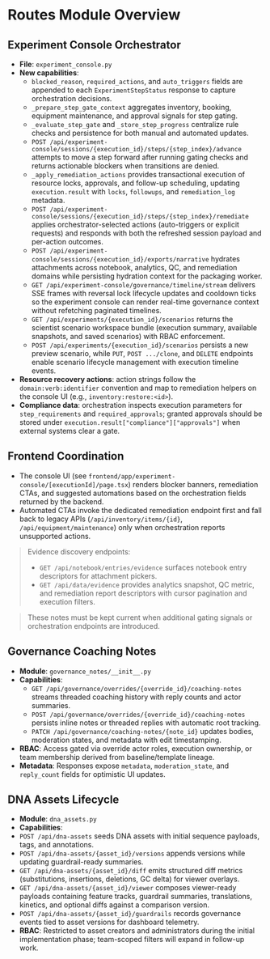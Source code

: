 # Routes Module Overview

## Experiment Console Orchestrator
- **File**: `experiment_console.py`
- **New capabilities**:
  - `blocked_reason`, `required_actions`, and `auto_triggers` fields are appended to each `ExperimentStepStatus` response to capture orchestration decisions.
  - `_prepare_step_gate_context` aggregates inventory, booking, equipment maintenance, and approval signals for step gating.
  - `_evaluate_step_gate` and `_store_step_progress` centralize rule checks and persistence for both manual and automated updates.
  - `POST /api/experiment-console/sessions/{execution_id}/steps/{step_index}/advance` attempts to move a step forward after running gating checks and returns actionable blockers when transitions are denied.
  - `_apply_remediation_actions` provides transactional execution of resource locks, approvals, and follow-up scheduling, updating `execution.result` with `locks`, `followups`, and `remediation_log` metadata.
  - `POST /api/experiment-console/sessions/{execution_id}/steps/{step_index}/remediate` applies orchestrator-selected actions (auto-triggers or explicit requests) and responds with both the refreshed session payload and per-action outcomes.
  - `POST /api/experiment-console/sessions/{execution_id}/exports/narrative` hydrates attachments across notebook, analytics, QC, and remediation domains while persisting hydration context for the packaging worker.
  - `GET /api/experiment-console/governance/timeline/stream` delivers SSE frames with reversal lock lifecycle updates and cooldown ticks so the experiment console can render real-time governance context without refetching paginated timelines.
  - `GET /api/experiments/{execution_id}/scenarios` returns the scientist scenario workspace bundle (execution summary, available snapshots, and saved scenarios) with RBAC enforcement.
  - `POST /api/experiments/{execution_id}/scenarios` persists a new preview scenario, while `PUT`, `POST .../clone`, and `DELETE` endpoints enable scenario lifecycle management with execution timeline events.
- **Resource recovery actions**: action strings follow the `domain:verb:identifier` convention and map to remediation helpers on the console UI (e.g., `inventory:restore:<id>`).
- **Compliance data**: orchestration inspects execution parameters for `step_requirements` and `required_approvals`; granted approvals should be stored under `execution.result["compliance"]["approvals"]` when external systems clear a gate.

## Frontend Coordination
- The console UI (see `frontend/app/experiment-console/[executionId]/page.tsx`) renders blocker banners, remediation CTAs, and suggested automations based on the orchestration fields returned by the backend.
- Automated CTAs invoke the dedicated remediation endpoint first and fall back to legacy APIs (`/api/inventory/items/{id}`, `/api/equipment/maintenance`) only when orchestration reports unsupported actions.

> Evidence discovery endpoints:
> - `GET /api/notebook/entries/evidence` surfaces notebook entry descriptors for attachment pickers.
> - `GET /api/data/evidence` provides analytics snapshot, QC metric, and remediation report descriptors with cursor pagination and execution filters.

> These notes must be kept current when additional gating signals or orchestration endpoints are introduced.

## Governance Coaching Notes
- **Module**: `governance_notes/__init__.py`
- **Capabilities**:
  - `GET /api/governance/overrides/{override_id}/coaching-notes` streams threaded coaching history with reply counts and actor summaries.
  - `POST /api/governance/overrides/{override_id}/coaching-notes` persists inline notes or threaded replies with automatic root tracking.
  - `PATCH /api/governance/coaching-notes/{note_id}` updates bodies, moderation states, and metadata with edit timestamping.
- **RBAC**: Access gated via override actor roles, execution ownership, or team membership derived from baseline/template lineage.
- **Metadata**: Responses expose `metadata`, `moderation_state`, and `reply_count` fields for optimistic UI updates.

## DNA Assets Lifecycle
- **Module**: `dna_assets.py`
- **Capabilities**:
- `POST /api/dna-assets` seeds DNA assets with initial sequence payloads, tags, and annotations.
- `POST /api/dna-assets/{asset_id}/versions` appends versions while updating guardrail-ready summaries.
- `GET /api/dna-assets/{asset_id}/diff` emits structured diff metrics (substitutions, insertions, deletions, GC delta) for viewer overlays.
- `GET /api/dna-assets/{asset_id}/viewer` composes viewer-ready payloads containing feature tracks, guardrail summaries, translations, kinetics, and optional diffs against a comparison version.
- `POST /api/dna-assets/{asset_id}/guardrails` records governance events tied to asset versions for dashboard telemetry.
- **RBAC**: Restricted to asset creators and administrators during the initial implementation phase; team-scoped filters will expand in follow-up work.
